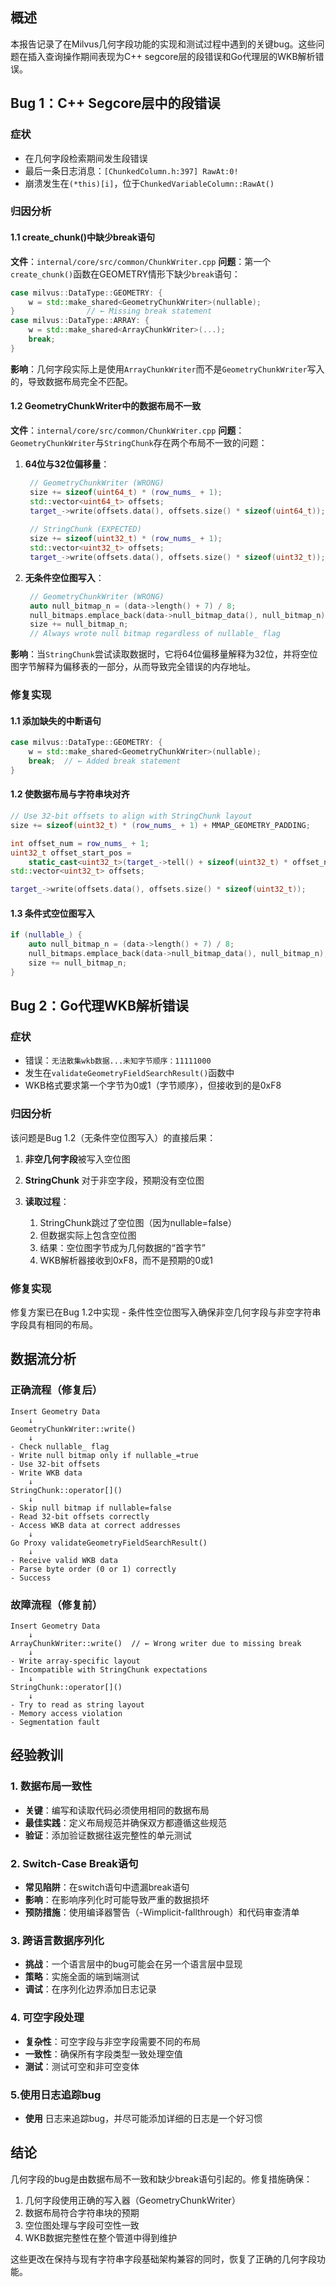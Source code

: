 
## 概述

本报告记录了在Milvus几何字段功能的实现和测试过程中遇到的关键bug。这些问题在插入查询操作期间表现为C++ segcore层的段错误和Go代理层的WKB解析错误。

## Bug 1：C++ Segcore层中的段错误

### 症状

- 在几何字段检索期间发生段错误
- 最后一条日志消息：`[ChunkedColumn.h:397] RawAt:0!`
- 崩溃发生在`(*this)[i]`，位于`ChunkedVariableColumn::RawAt()`

### 归因分析

#### 1.1 create_chunk()中缺少break语句

**文件**：`internal/core/src/common/ChunkWriter.cpp`
**问题**：第一个`create_chunk()`函数在GEOMETRY情形下缺少`break`语句：

```C++
case milvus::DataType::GEOMETRY: {
    w = std::make_shared<GeometryChunkWriter>(nullable);
}                // ← Missing break statement
case milvus::DataType::ARRAY: {
    w = std::make_shared<ArrayChunkWriter>(...);
    break;
}
```

**影响**：几何字段实际上是使用`ArrayChunkWriter`而不是`GeometryChunkWriter`写入的，导致数据布局完全不匹配。

#### 1.2 GeometryChunkWriter中的数据布局不一致

**文件**：`internal/core/src/common/ChunkWriter.cpp`
**问题**：`GeometryChunkWriter`与`StringChunk`存在两个布局不一致的问题：
1. **64位与32位偏移量**：

   ```C++
    // GeometryChunkWriter (WRONG)
    size += sizeof(uint64_t) * (row_nums_ + 1);
    std::vector<uint64_t> offsets;
    target_->write(offsets.data(), offsets.size() * sizeof(uint64_t));
    
    // StringChunk (EXPECTED)
    size += sizeof(uint32_t) * (row_nums_ + 1);
    std::vector<uint32_t> offsets;
    target_->write(offsets.data(), offsets.size() * sizeof(uint32_t));
    ```
    
3. **无条件空位图写入**：

   ```C++
    // GeometryChunkWriter (WRONG)
    auto null_bitmap_n = (data->length() + 7) / 8;
    null_bitmaps.emplace_back(data->null_bitmap_data(), null_bitmap_n);
    size += null_bitmap_n;
    // Always wrote null bitmap regardless of nullable_ flag
    ```
    
**影响**：当`StringChunk`尝试读取数据时，它将64位偏移量解释为32位，并将空位图字节解释为偏移表的一部分，从而导致完全错误的内存地址。
### 修复实现
#### 1.1 添加缺失的中断语句

```C++
case milvus::DataType::GEOMETRY: {
    w = std::make_shared<GeometryChunkWriter>(nullable);
    break;  // ← Added break statement
}
```

#### 1.2 使数据布局与字符串块对齐

```C++
// Use 32-bit offsets to align with StringChunk layout
size += sizeof(uint32_t) * (row_nums_ + 1) + MMAP_GEOMETRY_PADDING;

int offset_num = row_nums_ + 1;
uint32_t offset_start_pos = 
    static_cast<uint32_t>(target_->tell() + sizeof(uint32_t) * offset_num);
std::vector<uint32_t> offsets;

target_->write(offsets.data(), offsets.size() * sizeof(uint32_t));
```

#### 1.3 条件式空位图写入

```C++
if (nullable_) {
    auto null_bitmap_n = (data->length() + 7) / 8;
    null_bitmaps.emplace_back(data->null_bitmap_data(), null_bitmap_n);
    size += null_bitmap_n;
}
```

  
## Bug 2：Go代理WKB解析错误

### 症状

- 错误：`无法散集wkb数据...未知字节顺序：11111000`
- 发生在`validateGeometryFieldSearchResult()`函数中
- WKB格式要求第一个字节为0或1（字节顺序），但接收到的是0xF8

### 归因分析

该问题是Bug 1.2（无条件空位图写入）的直接后果：

1. **非空几何字段**被写入空位图
    
2. **StringChunk** 对于非空字段，预期没有空位图
    
3. **读取过程**：
    1. StringChunk跳过了空位图（因为nullable=false）
    2. 但数据实际上包含空位图
    3. 结果：空位图字节成为几何数据的“首字节”
    4. WKB解析器接收到0xF8，而不是预期的0或1

### 修复实现


修复方案已在Bug 1.2中实现 - 条件性空位图写入确保非空几何字段与非空字符串字段具有相同的布局。

## 数据流分析

### 正确流程（修复后）

```Plain
Insert Geometry Data
    ↓
GeometryChunkWriter::write()
    ↓
- Check nullable_ flag
- Write null bitmap only if nullable_=true
- Use 32-bit offsets
- Write WKB data
    ↓
StringChunk::operator[]()
    ↓
- Skip null bitmap if nullable=false
- Read 32-bit offsets correctly
- Access WKB data at correct addresses
    ↓
Go Proxy validateGeometryFieldSearchResult()
    ↓
- Receive valid WKB data
- Parse byte order (0 or 1) correctly
- Success
```

### 故障流程（修复前）

```Plain
Insert Geometry Data
    ↓
ArrayChunkWriter::write()  // ← Wrong writer due to missing break
    ↓
- Write array-specific layout
- Incompatible with StringChunk expectations
    ↓
StringChunk::operator[]()
    ↓
- Try to read as string layout
- Memory access violation
- Segmentation fault
```

## 经验教训

### 1. 数据布局一致性

- **关键**：编写和读取代码必须使用相同的数据布局
- **最佳实践**：定义布局规范并确保双方都遵循这些规范
- **验证**：添加验证数据往返完整性的单元测试

### 2. Switch-Case Break语句

- **常见陷阱**：在switch语句中遗漏break语句
- **影响**：在影响序列化时可能导致严重的数据损坏
- **预防措施**：使用编译器警告（-Wimplicit-fallthrough）和代码审查清单

### 3. 跨语言数据序列化

- **挑战**：一个语言层中的bug可能会在另一个语言层中显现
- **策略**：实施全面的端到端测试
- **调试**：在序列化边界添加日志记录

### 4. 可空字段处理

- **复杂性**：可空字段与非空字段需要不同的布局
- **一致性**：确保所有字段类型一致处理空值
- **测试**：测试可空和非可空变体

### 5.使用日志追踪bug

- **使用** 日志来追踪bug，并尽可能添加详细的日志是一个好习惯


## 结论

几何字段的bug是由数据布局不一致和缺少break语句引起的。修复措施确保：

1. 几何字段使用正确的写入器（GeometryChunkWriter）
2. 数据布局符合字符串块的预期
3. 空位图处理与字段可空性一致
4. WKB数据完整性在整个管道中得到维护

这些更改在保持与现有字符串字段基础架构兼容的同时，恢复了正确的几何字段功能。